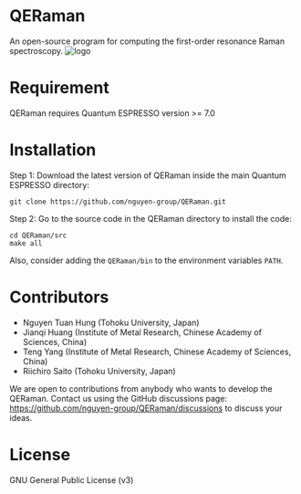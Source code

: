 # QERaman
An open-source program for computing the first-order resonance Raman spectroscopy.
![logo](https://github.com/nguyen-group/QERaman/assets/46996256/9f8f7137-03f1-435a-8e77-3de463bb7afa)

# Requirement
QERaman requires Quantum ESPRESSO version >= 7.0

# Installation
Step 1: Download the latest version of QERaman inside the main Quantum ESPRESSO directory:

    git clone https://github.com/nguyen-group/QERaman.git

Step 2: Go to the source code in the QERaman directory to install the code:

    cd QERaman/src
    make all

Also, consider adding the `QERaman/bin` to the environment variables `PATH`.

# Contributors
- Nguyen Tuan Hung (Tohoku University, Japan)
- Jianqi Huang (Institute of Metal Research, Chinese Academy of Sciences, China)
- Teng Yang (Institute of Metal Research, Chinese Academy of Sciences, China)
- Riichiro Saito (Tohoku University, Japan)

We are open to contributions from anybody who wants to develop the QERaman. Contact us using the GitHub discussions page: https://github.com/nguyen-group/QERaman/discussions to discuss your ideas.

# License
GNU General Public License (v3)
